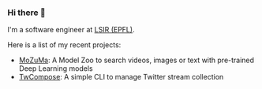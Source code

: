 ### Hi there 👋

I'm a software engineer at [LSIR (EPFL)](https://www.epfl.ch/labs/lsir/).

Here is a list of my recent projects:
- [MoZuMa](https://github.com/mozuma/mozuma): A Model Zoo to search videos, images or text with pre-trained Deep Learning models
- [TwCompose](https://github.com/smassonnet/twcompose): A simple CLI to manage Twitter stream collection

<!--
**smassonnet/smassonnet** is a ✨ _special_ ✨ repository because its `README.md` (this file) appears on your GitHub profile.

Here are some ideas to get you started:

- 🔭 I’m currently working on ...
- 🌱 I’m currently learning ...
- 👯 I’m looking to collaborate on ...
- 🤔 I’m looking for help with ...
- 💬 Ask me about ...
- 📫 How to reach me: ...
- 😄 Pronouns: ...
- ⚡ Fun fact: ...
-->
